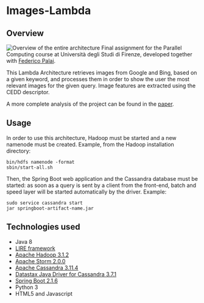 
# Images-Lambda
## Overview
![Overview of the entire architecture](https://i.imgur.com/aOXSKAU.png)
Final assignment for the Parallel Computing course at Università degli Studi di Firenze, developed together with [Federico Palai](http://github.com/palai103).

This Lambda Architecture retrieves images from Google and Bing, based on a given keyword, and processes them in order to show the user the most relevant images for the given query. Image features are extracted using the CEDD descriptor.

A more complete analysis of the project can be found in the [paper](https://github.com/Sfullez/Images-Lambda/blob/master/PC_2018_19_Final_Project_Report.pdf).
## Usage
In order to use this architecture, Hadoop must be started and a new namenode must be created. Example, from the Hadoop installation directory:

    bin/hdfs namenode -format
	sbin/start-all.sh

Then, the Spring Boot web application and the Cassandra database must be started: as soon as a query is sent by a client from the front-end, batch and speed layer will be started automatically by the driver. Example:

    sudo service cassandra start
    jar springboot-artifact-name.jar

## Technologies used
 - Java 8
 - [LIRE framework](http://lire-project.net)
 - [Apache Hadoop 3.1.2](https://hadoop.apache.org/)
 - [Apache Storm 2.0.0](https://storm.apache.org/)
 - [Apache Cassandra 3.11.4](https://cassandra.apache.org/)
 - [Datastax Java Driver for Cassandra 3.7.1](https://github.com/datastax/java-driver)
 - [Spring Boot 2.1.6](https://spring.io/projects/spring-boot)
 - Python 3
 - HTML5 and Javascript
